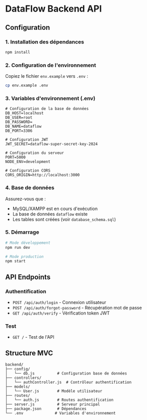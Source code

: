 # DataFlow Backend API

## Configuration

### 1. Installation des dépendances
```bash
npm install
```

### 2. Configuration de l'environnement
Copiez le fichier `env.example` vers `.env` :
```bash
cp env.example .env
```

### 3. Variables d'environnement (.env)
```env
# Configuration de la base de données
DB_HOST=localhost
DB_USER=root
DB_PASSWORD=
DB_NAME=dataflow
DB_PORT=3306

# Configuration JWT
JWT_SECRET=dataflow-super-secret-key-2024

# Configuration du serveur
PORT=5000
NODE_ENV=development

# Configuration CORS
CORS_ORIGIN=http://localhost:3000
```

### 4. Base de données
Assurez-vous que :
- MySQL/XAMPP est en cours d'exécution
- La base de données `dataflow` existe
- Les tables sont créées (voir `database_schema.sql`)

### 5. Démarrage
```bash
# Mode développement
npm run dev

# Mode production
npm start
```

## API Endpoints

### Authentification
- `POST /api/auth/login` - Connexion utilisateur
- `POST /api/auth/forgot-password` - Récupération mot de passe
- `GET /api/auth/verify` - Vérification token JWT

### Test
- `GET /` - Test de l'API

## Structure MVC
```
backend/
├── config/
│   └── db.js          # Configuration base de données
├── controllers/
│   └── authController.js  # Contrôleur authentification
├── models/
│   └── User.js        # Modèle utilisateur
├── routes/
│   └── auth.js        # Routes authentification
├── server.js          # Serveur principal
├── package.json       # Dépendances
└── .env              # Variables d'environnement
```





